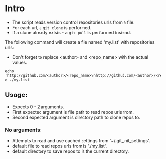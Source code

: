 # Intro

* The script reads version control repositories urls from a file.
* For each url, a `git clone` is performed.
* If a clone already exists - a `git pull` is performed instead.

The following command will create a file named 'my.list' with repositories urls:

- Don't forget to replace \<author\> and \<repo\_name\> with the actual values.

```
echo 'http://github.com/<author>/<repo_name>\nhttp://github.com/<author>/<repo_name>' > ./my.list
```

## Usage:
  - Expects 0 - 2 arguments.
  - First expected argument is file path to read repos urls from.
  - Second expected argument is directory path to clone repos to.

### No arguments:
  - Attempts to read and use cached settings from '~/.git\_init\_settings'.
  - default file to read repos urls from is './my.list'.
  - default directory to save repos to is the current directory.
